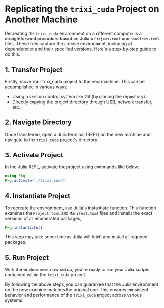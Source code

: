 # Replicating the `trixi_cuda` Project on Another Machine

Recreating the `trixi_cuda` environment on a different computer is a straightforward procedure based on Julia's `Project.toml` and `Manifest.toml` files. These files capture the precise environment, including all dependencies and their specified versions. Here's a step-by-step guide to do this.

## 1. Transfer Project
Firstly, move your trixi_cuda project to the new machine. This can be accomplished in various ways:
- Using a version control system like Git (by cloning the repository).
- Directly copying the project directory through USB, network transfer, etc.

## 2. Navigate Directory
Once transferred, open a Julia terminal (REPL) on the new machine and navigate to the `trixi_cuda` project's directory.

## 3. Activate Project
In the Julia REPL, activate the project using commands like below,
```Julia
using Pkg
Pkg.activate("./trixi_cuda")
```

## 4. Instantiate Project
To recreate the environment, use Julia's instantiate function. This function examines the `Project.toml` and `Manifest.toml` files and installs the exact versions of all enumerated packages,
```Julia
Pkg.instantiate()
```
This step may take some time as Julia will fetch and install all required packages.

## 5. Run Project
With the environment now set up, you're ready to run your Julia scripts contained within the `trixi_cuda` project.

By following the above steps, you can guarantee that the Julia environment on the new machine matches the original one. This ensures consistent behavior and performance of the `trixi_cuda` project across various systems.

